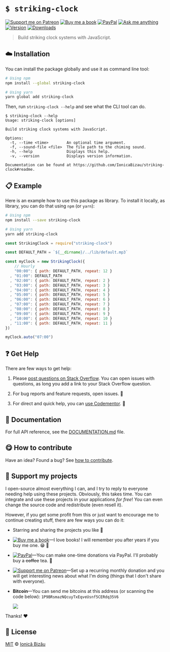 <!-- Please do not edit this file. Edit the `blah` field in the `package.json` instead. If in doubt, open an issue. -->


# `$ striking-clock`

 [![Support me on Patreon][badge_patreon]][patreon] [![Buy me a book][badge_amazon]][amazon] [![PayPal][badge_paypal_donate]][paypal-donations] [![Ask me anything](https://img.shields.io/badge/ask%20me-anything-1abc9c.svg)](https://github.com/IonicaBizau/ama) [![Version](https://img.shields.io/npm/v/striking-clock.svg)](https://www.npmjs.com/package/striking-clock) [![Downloads](https://img.shields.io/npm/dt/striking-clock.svg)](https://www.npmjs.com/package/striking-clock)

> Build striking clock systems with JavaScript.

## :cloud: Installation

You can install the package globally and use it as command line tool:


```sh
# Using npm
npm install --global striking-clock

# Using yarn
yarn global add striking-clock
```


Then, run `striking-clock --help` and see what the CLI tool can do.


```
$ striking-clock --help
Usage: striking-clock [options]

Build striking clock systems with JavaScript.

Options:
  -t, --time <time>        An optional time argument.
  -f, --sound-file <file>  The file path to the chiming sound.
  -h, --help               Displays this help.
  -v, --version            Displays version information.

Documentation can be found at https://github.com/IonicaBizau/striking-clock#readme.
```

## :clipboard: Example


Here is an example how to use this package as library. To install it locally, as library, you can do that using `npm` (or `yarn`):

```sh
# Using npm
npm install --save striking-clock

# Using yarn
yarn add striking-clock
```



```js
const StrikingClock = require("striking-clock")

const DEFAULT_PATH = `${__dirname}/../lib/default.mp3`

const myClock = new StrikingClock({
    // Hourly
    "00:00": { path: DEFAULT_PATH, repeat: 12 }
  , "01:00": DEFAULT_PATH
  , "02:00": { path: DEFAULT_PATH, repeat: 2 }
  , "03:00": { path: DEFAULT_PATH, repeat: 3 }
  , "04:00": { path: DEFAULT_PATH, repeat: 4 }
  , "05:00": { path: DEFAULT_PATH, repeat: 5 }
  , "06:00": { path: DEFAULT_PATH, repeat: 6 }
  , "07:00": { path: DEFAULT_PATH, repeat: 7 }
  , "08:00": { path: DEFAULT_PATH, repeat: 8 }
  , "09:00": { path: DEFAULT_PATH, repeat: 9 }
  , "10:00": { path: DEFAULT_PATH, repeat: 10 }
  , "11:00": { path: DEFAULT_PATH, repeat: 11 }
})

myClock.auto("07:00")
```





## :question: Get Help

There are few ways to get help:

 1. Please [post questions on Stack Overflow](https://stackoverflow.com/questions/ask). You can open issues with questions, as long you add a link to your Stack Overflow question.
 2. For bug reports and feature requests, open issues. :bug:

 3. For direct and quick help, you can [use Codementor](https://www.codementor.io/johnnyb). :rocket:




## :memo: Documentation

For full API reference, see the [DOCUMENTATION.md][docs] file.

## :yum: How to contribute
Have an idea? Found a bug? See [how to contribute][contributing].


## :sparkling_heart: Support my projects

I open-source almost everything I can, and I try to reply to everyone needing help using these projects. Obviously,
this takes time. You can integrate and use these projects in your applications *for free*! You can even change the source code and redistribute (even resell it).

However, if you get some profit from this or just want to encourage me to continue creating stuff, there are few ways you can do it:


 - Starring and sharing the projects you like :rocket:
 - [![Buy me a book][badge_amazon]][amazon]—I love books! I will remember you after years if you buy me one. :grin: :book:
 - [![PayPal][badge_paypal]][paypal-donations]—You can make one-time donations via PayPal. I'll probably buy a ~~coffee~~ tea. :tea:
 - [![Support me on Patreon][badge_patreon]][patreon]—Set up a recurring monthly donation and you will get interesting news about what I'm doing (things that I don't share with everyone).
 - **Bitcoin**—You can send me bitcoins at this address (or scanning the code below): `1P9BRsmazNQcuyTxEqveUsnf5CERdq35V6`

    ![](https://i.imgur.com/z6OQI95.png)


Thanks! :heart:



## :scroll: License

[MIT][license] © [Ionică Bizău][website]


[badge_patreon]: https://ionicabizau.github.io/badges/patreon.svg
[badge_amazon]: https://ionicabizau.github.io/badges/amazon.svg
[badge_paypal]: https://ionicabizau.github.io/badges/paypal.svg
[badge_paypal_donate]: https://ionicabizau.github.io/badges/paypal_donate.svg

[patreon]: https://www.patreon.com/ionicabizau
[amazon]: http://amzn.eu/hRo9sIZ
[paypal-donations]: https://www.paypal.com/cgi-bin/webscr?cmd=_s-xclick&hosted_button_id=RVXDDLKKLQRJW

[license]: http://showalicense.com/?fullname=Ionic%C4%83%20Biz%C4%83u%20%3Cbizauionica%40gmail.com%3E%20(https%3A%2F%2Fionicabizau.net)&year=2020#license-mit
[website]: https://ionicabizau.net
[contributing]: /CONTRIBUTING.md
[docs]: /DOCUMENTATION.md
